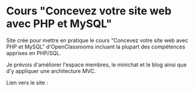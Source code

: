 # Cours "Concevez votre site web avec PHP et MySQL"


Site crée pour mettre en pratique le cours "Concevez votre site web avec PHP et MySQL" d'OpenClassrooms incluant la plupart des compétences apprises en PHP/SQL.

Je prévois d'améliorer l'espace membres, le minichat et le blog ainsi que d'y appliquer une architecture MVC.

Lien vers le site :
